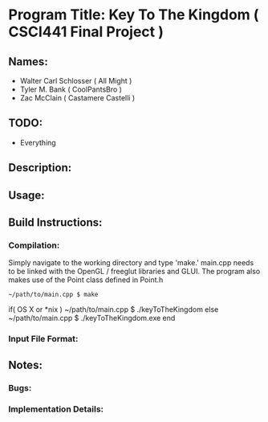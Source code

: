# Program Title: Key To The Kingdom ( CSCI441 Final Project )

## Names: 
* Walter Carl Schlosser ( All Might ) 
* Tyler M. Bank ( CoolPantsBro )
* Zac McClain ( Castamere Castelli )

## TODO:

* Everything

## Description:

## Usage:

## Build Instructions:
### Compilation:
	
Simply navigate to the working directory and type 'make.' main.cpp needs
to be linked with the OpenGL / freeglut libraries and GLUI.  The
program also makes use of the Point class defined in Point.h

	~/path/to/main.cpp $ make
if( OS X or *nix )
	~/path/to/main.cpp $ ./keyToTheKingdom 
else
	~/path/to/main.cpp $ ./keyToTheKingdom.exe
end

### Input File Format:

## Notes:

### Bugs:

### Implementation Details:

